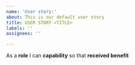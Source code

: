 ```yaml
---
name: 'User story:'
about: This is our default user story
title: USER STORY <TITLE>
labels: ''
assignees: ''

---
```


As a **role** I can **capability** so that **received benefit**

